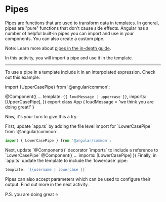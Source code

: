 # Pipes

Pipes are functions that are used to transform data in templates. In general, pipes are "pure" functions that don't cause side effects. Angular has a number of helpful built-in pipes you can import and use in your components. You can also create a custom pipe.

Note: Learn more about [pipes in the in-depth guide](/guide/templates/pipes).

In this activity, you will import a pipe and use it in the template.

<hr>

To use a pipe in a template include it in an interpolated expression. Check out this example:

<docs-code language="angular-ts" highlight="[1,5,6]">
import {UpperCasePipe} from '@angular/common';

@Component({
  ...
  template: `{{ loudMessage | uppercase }}`,
  imports: [UpperCasePipe],
})
export class App {
  loudMessage = 'we think you are doing great!'
}
</docs-code>

Now, it's your turn to give this a try:

<docs-workflow>

<docs-step title="Import the `LowerCase` pipe">
First, update `app.ts` by adding the file level import for `LowerCasePipe` from `@angular/common`.

```ts
import { LowerCasePipe } from '@angular/common';
```

</docs-step>

<docs-step title="Add the pipe to the template imports">
Next, update `@Component()` decorator `imports` to include a reference to `LowerCasePipe`

<docs-code language="ts" highlight="[3]">
@Component({
  ...
  imports: [LowerCasePipe]
})
</docs-code>

</docs-step>

<docs-step title="Add the pipe to the template">
Finally, in `app.ts` update the template to include the `lowercase` pipe:

```ts
template: `{{username | lowercase }}`
```

</docs-step>

</docs-workflow>

Pipes can also accept parameters which can be used to configure their output. Find out more in the next activity.

P.S. you are doing great ⭐️
